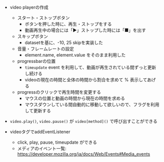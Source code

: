 - video playerの作成
  - スタート・ストップボタン
    - ボタンを押した時に、再生・ストップをする
    - 動画再生中の場合には「▶︎」ストップした時には「■」を出す
  - スキップボタン
    - datasetを基に、-10, 25 skipを実装した
  - 音量・フレームレートの設定
    - element.name, element.value をそのまま利用した
  - progressbarの位置
    - `timeupdate` event を利用して、動画が再生されている間ずっと更新し続ける
    - videoの現在の時間と全体の時間から割合を求めて % 表示してあげる
  - progressのクリックで再生時間を変更する
    - マウスの位置と動画の時間から現在の時間を求める
    - マウスダウンしている間自動的に移動して欲しいので、フラグを利用して更新する

- `video.play()`, `video.pause()` が `video[method]()` で呼び出すことができる
- videoタグでaddEventListener
  - click, play, pause, timeupdate ができる
  - メディアのイベント一覧: https://developer.mozilla.org/ja/docs/Web/Events#Media_events
